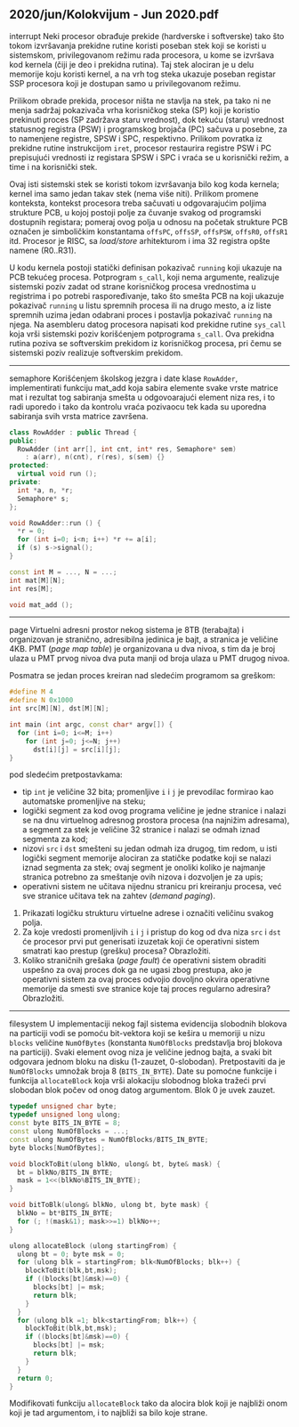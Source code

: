 2020/jun/Kolokvijum - Jun 2020.pdf
--------------------------------------------------------------------------------
interrupt
Neki procesor obrađuje prekide (hardverske i softverske) tako što tokom izvršavanja prekidne
rutine  koristi  poseban stek  koji  se  koristi  u  sistemskom,  privilegovanom  režimu  rada
procesora, u kome se izvršava kod kernela (čiji je deo i prekidna rutina). Taj stek alociran je u
delu memorije koju koristi kernel, a na vrh tog steka ukazuje poseban registar SSP procesora
koji je dostupan samo u privilegovanom režimu.

Prilikom  obrade  prekida,  procesor  ništa  ne  stavlja  na  stek,  pa  tako  ni  ne  menja  sadržaj
pokazivača vrha korisničkog steka (SP) koji je koristio prekinuti proces (SP zadržava staru
vrednost), dok tekuću (staru) vrednost statusnog registra (PSW) i programskog brojača (PC)
sačuva u posebne, za to namenjene registre, SPSW i SPC, respektivno. Prilikom povratka iz
prekidne rutine instrukcijom `iret`, procesor restaurira registre PSW i PC prepisujući vrednosti
iz registara SPSW i SPC i vraća se u korisnički režim, a time i na korisnički stek.

Ovaj isti sistemski stek se koristi tokom izvršavanja bilo kog koda kernela; kernel ima samo
jedan  takav  stek  (nema  više  niti). Prilikom  promene  konteksta,  kontekst  procesora  treba
sačuvati u odgovarajućim poljima strukture PCB, u kojoj postoji polje za čuvanje svakog od
programski  dostupnih  registara;  pomeraj  ovog  polja  u  odnosu  na  početak  strukture  PCB
označen  je  simboličkim  konstantama `offsPC`, `offsSP`, `offsPSW`, `offsR0`, `offsR1` itd.
Procesor je RISC, sa *load/store* arhitekturom i ima 32 registra opšte namene (R0..R31).

U kodu kernela postoji statički definisan pokazivač `running` koji ukazuje na PCB tekućeg
procesa. Potprogram `s_call`, koji nema argumente, realizuje sistemski poziv zadat od strane
korisničkog procesa vrednostima u registrima i po potrebi raspoređivanje, tako što smešta
PCB na koji ukazuje pokazivač `running` u listu spremnih procesa ili na drugo mesto, a iz liste
spremnih uzima jedan odabrani proces i postavlja pokazivač `running` na njega.
Na  asembleru  datog  procesora  napisati  kod  prekidne  rutine `sys_call` koja vrši sistemski
poziv korišćenjem potprograma `s_call`. Ova prekidna rutina poziva se softverskim prekidom
iz korisničkog procesa, pri čemu se sistemski poziv realizuje softverskim prekidom.

--------------------------------------------------------------------------------
semaphore
Korišćenjem školskog jezgra i date klase `RowAdder`,  implementirati  funkciju mat_add koja
sabira  elemente  svake  vrste  matrice mat i  rezultat  tog  sabiranja  smešta  u  odgovoarajući
element niza res, i to radi uporedo i tako da kontrolu vraća pozivaocu tek kada su uporedna
sabiranja svih vrsta matrice završena.

```cpp
class RowAdder : public Thread {
public:
  RowAdder (int arr[], int cnt, int* res, Semaphore* sem)
    : a(arr), n(cnt), r(res), s(sem) {}
protected:
  virtual void run ();
private:
  int *a, n, *r;
  Semaphore* s;
};

void RowAdder::run () {
  *r = 0;
  for (int i=0; i<n; i++) *r += a[i];
  if (s) s->signal();
}

const int M = ..., N = ...;
int mat[M][N];
int res[M];

void mat_add ();
```

--------------------------------------------------------------------------------
page
Virtuelni  adresni  prostor  nekog  sistema  je  8TB  (terabajta)  i  organizovan  je  stranično,
adresibilna jedinica je bajt, a stranica je veličine 4KB. PMT (*page map table*) je organizovana
u dva nivoa, s tim da je broj ulaza u PMT prvog nivoa dva puta manji od broja ulaza u PMT
drugog nivoa.

Posmatra se jedan proces kreiran nad sledećim programom sa greškom:

```cpp
#define M 4
#define N 0x1000
int src[M][N], dst[M][N];

int main (int argc, const char* argv[]) {
  for (int i=0; i<=M; i++)
    for (int j=0; j<=N; j++)
      dst[i][j] = src[i][j];
}
```

pod sledećim pretpostavkama:
- tip `int` je veličine 32 bita; promenljive `i` i `j` je  prevodilac  formirao  kao  automatske
  promenljive na steku;
- logički segment za kod ovog programa veličine je jedne stranice i nalazi se na dnu
  virtuelnog  adresnog  prostora  procesa (na najnižim adresama),  a  segment  za  stek  je
  veličine 32 stranice i nalazi se odmah iznad segmenta za kod;
- nizovi `src` i `dst` smešteni  su  jedan  odmah  iza  drugog,  tim  redom,  u  isti  logički
  segment memorije alociran za statičke podatke koji se nalazi iznad segmenta za stek;
  ovaj segment je onoliki koliko je najmanje stranica potrebno za smeštanje ovih nizova
  i dozvoljen je za upis;
- operativni sistem ne učitava nijednu stranicu pri kreiranju procesa, već sve stranice
  učitava tek na zahtev (*demand paging*).

1. Prikazati logičku strukturu virtuelne adrese i označiti veličinu svakog polja.
2. Za koje vredosti  promenljivih `i` i `j` i pristup do kog od dva niza `src` i `dst` će procesor
   prvi put generisati izuzetak koji će operativni sistem smatrati kao prestup (grešku) procesa?
   Obrazložiti.
3. Koliko straničnih grešaka (*page fault*) će operativni sistem obraditi uspešno za ovaj
   proces  dok  ga  ne  ugasi  zbog  prestupa,  ako  je  operativni  sistem  za  ovaj  proces  odvojio
   dovoljno  okvira  operativne  memorije  da  smesti  sve  stranice  koje  taj  proces  regularno
   adresira? Obrazložiti.

--------------------------------------------------------------------------------
filesystem
U implementaciji nekog fajl sistema evidencija slobodnih blokova na particiji vodi se pomoću
bit-vektora  koji  se  kešira  u  memoriji  u  nizu `blocks` veličine `NumOfBytes` (konstanta
`NumOfBlocks` predstavlja  broj  blokova  na  particiji).  Svaki  element  ovog  niza  je  veličine
jednog bajta, a svaki bit odgovara jednom bloku na disku (1-zauzet, 0-slobodan). Pretpostaviti
da  je `NumOfBlocks` umnožak broja 8 (`BITS_IN_BYTE`). Date su pomoćne funkcije i funkcija
`allocateBlock` koja vrši alokaciju slobodnog bloka tražeći prvi slobodan blok počev od onog
datog argumentom. Blok 0 je uvek zauzet.

```cpp
typedef unsigned char byte;
typedef unsigned long ulong;
const byte BITS_IN_BYTE = 8;
const ulong NumOfBlocks = ...;
const ulong NumOfBytes = NumOfBlocks/BITS_IN_BYTE;
byte blocks[NumOfBytes];

void blockToBit(ulong blkNo, ulong& bt, byte& mask) {
  bt = blkNo/BITS_IN_BYTE;
  mask = 1<<(blkNo%BITS_IN_BYTE);
}

void bitToBlk(ulong& blkNo, ulong bt, byte mask) {
  blkNo = bt*BITS_IN_BYTE;
  for (; !(mask&1); mask>>=1) blkNo++;
}

ulong allocateBlock (ulong startingFrom) {
  ulong bt = 0; byte msk = 0;
  for (ulong blk = startingFrom; blk<NumOfBlocks; blk++) {
    blockToBit(blk,bt,msk);
    if ((blocks[bt]&msk)==0) {
      blocks[bt] |= msk;
      return blk;
    }
  }
  for (ulong blk =1; blk<startingFrom; blk++) {
    blockToBit(blk,bt,msk);
    if ((blocks[bt]&msk)==0) {
      blocks[bt] |= msk;
      return blk;
    }
  }
  return 0;
}
```

Modifikovati  funkciju `allocateBlock` tako da alocira blok koji je najbliži onom koji je tad
argumentom, i to najbliži sa bilo koje strane.
